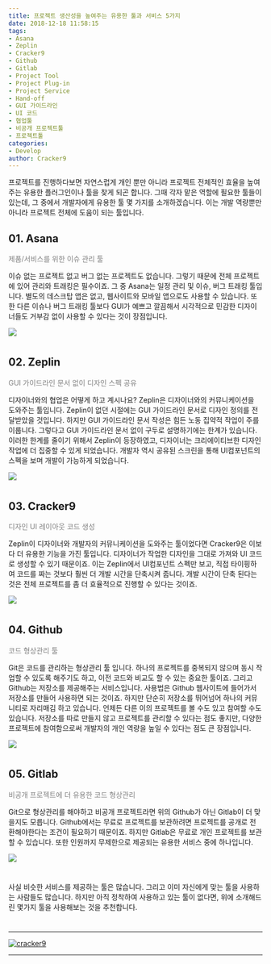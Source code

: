 ```yaml
---
title: 프로젝트 생산성을 높여주는 유용한 툴과 서비스 5가지
date: 2018-12-18 11:58:15
tags:
- Asana
- Zeplin
- Cracker9
- Github
- Gitlab
- Project Tool
- Project Plug-in
- Project Service
- Hand-off
- GUI 가이드라인
- UI 코드
- 협업툴
- 비공개 프로젝트툴
- 프로젝트툴
categories:
- Develop
author: Cracker9
---
```


프로젝트를 진행하다보면 자연스럽게 개인 뿐만 아니라 프로젝트 전체적인 효율을 높여주는 유용한 플러그인이나 툴을 찾게 되곤 합니다. 그때 각자 맡은 역할에 필요한 툴들이 있는데, 그 중에서 개발자에게 유용한 툴 몇 가지를 소개하겠습니다. 이는 개발 역량뿐만 아니라 프로젝트 전체에 도움이 되는 툴입니다.
##   
## **01. Asana**

<span style="color:gray">제품/서비스를 위한 이슈 관리 툴

이슈 없는 프로젝트 없고 버그 없는 프로젝트도 없습니다. 그렇기 때문에 전체 프로젝트에 있어 관리와 트래킹은 필수이죠. 그 중 Asana는 일정 관리 및 이슈, 버그 트래킹 툴입니다. 별도의 데스크탑 앱은 없고, 웹사이트와 모바일 앱으로도 사용할 수 있습니다. 또한 다른 이슈나 버그 트래킹 툴보다 GUI가 예쁘고 깔끔해서 시각적으로 민감한 디자이너들도 거부감 없이 사용할 수 있다는 것이 장점입니다.

![](/img/5Tool/1.png)
#   
#   
## **02. Zeplin**

<span style="color:gray">GUI 가이드라인 문서 없이 디자인 스펙 공유

디자이너와의 협업은 어떻게 하고 계시나요? Zeplin은 디자이너와의 커뮤니케이션을 도와주는 툴입니다. Zeplin이 없던 시절에는 GUI 가이드라인 문서로 디자인 정의를 전달받았을 것입니다. 하지만 GUI 가이드라인 문서 작성은 힘든 노동 집약적 작업이 주를 이룹니다. 그렇다고 GUI 가이드라인 문서 없이 구두로 설명하기에는 한계가 있습니다. 이러한 한계를 줄이기 위해서 Zeplin이 등장하였고, 디자이너는 크리에이티브한 디자인 작업에 더 집중할 수 있게 되었습니다. 개발자 역시 공유된 스크린을 통해 UI컴포넌트의 스펙을 보며 개발이 가능하게 되었습니다.

![](/img/5Tool/2.png)
#   
#   
## **03. Cracker9**

<span style="color:gray">디자인 UI 레이아웃 코드 생성

Zeplin이 디자이너와 개발자의 커뮤니케이션을 도와주는 툴이었다면 Cracker9은 이보다 더 유용한 기능을 가진 툴입니다. 디자이너가 작업한 디자인을 그대로 가져와 UI 코드로 생성할 수 있기 때문이죠. 이는 Zeplin에서 UI컴포넌트 스펙만 보고, 직접 타이핑하여 코드를 짜는 것보다 훨씬 더 개발 시간을 단축시켜 줍니다. 개발 시간이 단축 된다는 것은 전체 프로젝트를 좀 더 효율적으로 진행할 수 있다는 것이죠.

![](/img/5Tool/3.png)
#   
#   
## **04. Github**

<span style="color:gray">코드 형상관리 툴

Git은 코드를 관리하는 형상관리 툴 입니다. 하나의 프로젝트를 중복되지 않으며 동시 작업할 수 있도록 해주기도 하고, 이전 코드와 비교도 할 수 있는 중요한 툴이죠. 그리고 Github는 저장소를 제공해주는 서비스입니다. 사용법은 Github 웹사이트에 들어가서 저장소를 만들어 사용하면 되는 것이죠. 하지만 단순히 저장소를 뛰어넘어 하나의 커뮤니티로 자리매김 하고 있습니다. 언제든 다른 이의 프로젝트를 볼 수도 있고 참여할 수도 있습니다. 저장소를 따로 만들지 않고 프로젝트를 관리할 수 있다는 점도 좋지만, 다양한 프로젝트에 참여함으로써 개발자의 개인 역량을 높일 수 있다는 점도 큰 장점입니다.

![](/img/5Tool/4.png)
#   
#   
## **05. Gitlab**

<span style="color:gray">비공개 프로젝트에 더 유용한 코드 형상관리

Git으로 형상관리를 해야하고 비공개 프로젝트라면 위의 Github가 아닌 Gitlab이 더 맞을지도 모릅니다. Github에서는 무료로 프로젝트를 보관하려면 프로젝트를 공개로 전환해야한다는 조건이 필요하기 때문이죠. 하지만 Gitlab은 무료로 개인 프로젝트를 보관할 수 있습니다. 또한 인원까지 무제한으로 제공되는 유용한 서비스 중에 하나입니다.

![](/img/5Tool/5.png)
#   
#   
사실 비슷한 서비스를 제공하는 툴은 많습니다. 그리고 이미 자신에게 맞는 툴을 사용하는 사람들도 많습니다. 하지만 아직 정착하여 사용하고 있는 툴이 없다면, 위에 소개해드린 몇가지 툴을 사용해보는 것을 추천합니다.
#   
#   

_____
 <a href="http://www.cracker9.io?utm_medium=cpc&utm_source=blog_origin&utm_campaign=0.11.x&utm_content=5Tool" onclick="gtag('event', 'button click', {'event_category': 'Homepage','event_label': '5Tool'});">![cracker9](/img/Logo/Cracker9_Symbollogo.png?raw=true)</a>
_____
